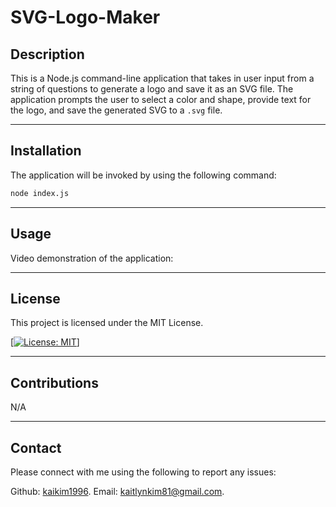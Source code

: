 # SVG-Logo-Maker

## Description

This is a Node.js command-line application that takes in user input from a string of questions to generate a logo and save it as an SVG file. The application prompts the user to select a color and shape, provide text for the logo, and save the generated SVG to a `.svg` file.

---

## Installation

The application will be invoked by using the following command:

```bash
node index.js
```


---

## Usage

Video demonstration of the application: 



---

## License



This project is licensed under the MIT License.


[[![License: MIT](https://img.shields.io/badge/License-MIT-yellow.svg)](https://opensource.org/licenses/MIT)]

---

## Contributions

N/A

---


## Contact 

Please connect with me using the following to report any issues: 

Github: [kaikim1996](https://github.com/kaikim1996).
Email: [kaitlynkim81@gmail.com](mailto:kaitlynkim81@gmail.com).






